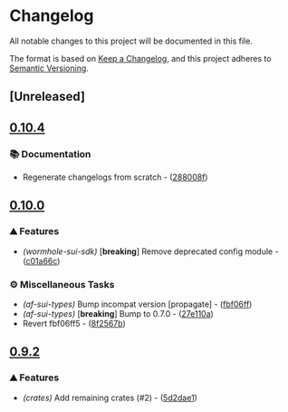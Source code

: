 # Changelog

All notable changes to this project will be documented in this file.

The format is based on [Keep a Changelog](https://keepachangelog.com/en/1.0.0/),
and this project adheres to [Semantic Versioning](https://semver.org/spec/v2.0.0.html).


## [Unreleased]

## [0.10.4](https://github.com/AftermathFinance/aftermath-sdk-rust/compare/wormhole-sui-sdk-v0.10.3...wormhole-sui-sdk-v0.10.4)

### 📚 Documentation

- Regenerate changelogs from scratch - ([288008f](https://github.com/AftermathFinance/aftermath-sdk-rust/commit/288008f5b60193ea34b765d8ad605cf4f25207e9))

## [0.10.0](https://github.com/AftermathFinance/aftermath-sdk-rust/compare/wormhole-sui-sdk-v0.9.2...wormhole-sui-sdk-v0.10.0)

### ⛰️ Features

- *(wormhole-sui-sdk)* [**breaking**] Remove deprecated config module - ([c01a66c](https://github.com/AftermathFinance/aftermath-sdk-rust/commit/c01a66c32093d2f61e4e6bb6f71eceee2694e859))

### ⚙️ Miscellaneous Tasks

- *(af-sui-types)* Bump incompat version [propagate] - ([fbf06ff](https://github.com/AftermathFinance/aftermath-sdk-rust/commit/fbf06ff5b383d73297a7595b6a4ca7300bdbfbd2))
- *(af-sui-types)* [**breaking**] Bump to 0.7.0 - ([27e110a](https://github.com/AftermathFinance/aftermath-sdk-rust/commit/27e110a9455d4a1b9c4d9c1a9e4e0c85728a1e96))
- Revert fbf06ff5 - ([8f2567b](https://github.com/AftermathFinance/aftermath-sdk-rust/commit/8f2567b6efd2924092cb5a5a382a5cabeaf7fafd))

## [0.9.2](https://github.com/AftermathFinance/aftermath-sdk-rust/compare/wormhole-sui-sdk-v0.9.0...wormhole-sui-sdk-v0.9.2)

### ⛰️ Features

- *(crates)* Add remaining crates (#2) - ([5d2dae1](https://github.com/AftermathFinance/aftermath-sdk-rust/commit/5d2dae1392de8ed6a5af63a0e559bd3416112b35))

<!-- generated by git-cliff -->
